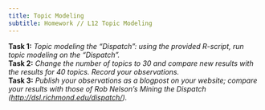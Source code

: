 ```yaml
---
title: Topic Modeling
subtitle: Homework // L12 Topic Modeling
---
```

<b>Task 1:</b> <i>Topic modeling the “Dispatch”: using the provided R-script, run topic modeling on the “Dispatch”.</i><br>
<b>Task 2:</b> <i>Change the number of topics to 30 and compare new results with the results for 40 topics. Record your observations.</i><br>
<b>Task 3:</b> <i>Publish your observations as a blogpost on your website; compare your results with those of Rob Nelson’s Mining the Dispatch (http://dsl.richmond.edu/dispatch/).</i><br>

